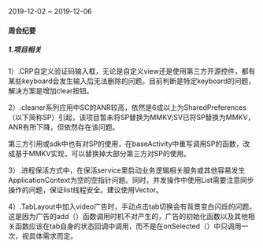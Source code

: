 
2019-12-02 ~ 2019-12-06
#### 周会纪要
##### 1.项目相关
 1）.CRP自定义验证码输入框，无论是自定义view还是使用第三方开源控件，都有某些keyboard会发生输入后无法删除的问题。目前判断是特定keyboard的问题，解决方案是增加clear按钮。

 2）.cleaner系列应用中SC的ANR较高，依然是6成以上为SharedPreferences（以下简称SP）引起，该项目暂未将SP替换为MMKV;SV已将SP替换为MMKV，ANR有所下降，但依然存在该问题。

第三方引用或sdk中也有对SP的使用，在baseActivity中重写调用SP的函数，改成基于MMKV实现，可以替换掉大部分第三方对SP的使用。

 3）.进程保活方式中，在保活service里启动业务逻辑相关服务或其他容易发生ApplicationContext为空的空指针问题。同时，并发操作中使用List需要注意同步操作的问题，保证list线程安全。建议使用Vector。

4）.TabLayout中加入video广告时，手动点击tab切换会有背景变白闪烁的问题。这是因为广告的add（）函数调用时机不对产生的，广告的初始化函数以及其他相关函数应该在tab自身的状态回调中调用，而不是在onSelected（）中只调用一次，视具体需求而定。
